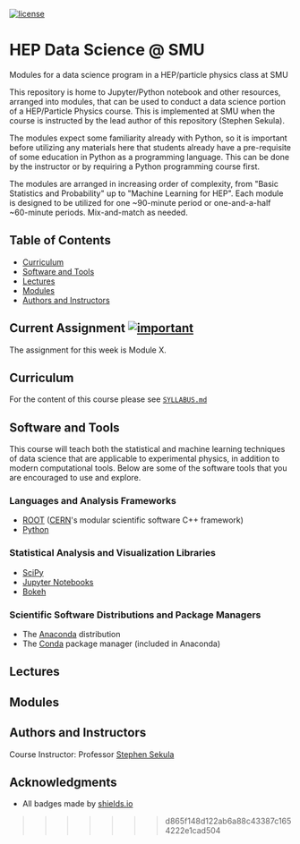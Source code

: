 [![license](https://img.shields.io/github/license/stephensekula/smu-hep-data-science.svg)]()

# HEP Data Science @ SMU

Modules for a data science program in a HEP/particle physics class at SMU

This repository is home to Jupyter/Python notebook and other resources, arranged into modules, that can be used to conduct a data science portion of a HEP/Particle Physics course. This is implemented at SMU when the course is instructed by the lead author of this repository (Stephen Sekula).

The modules expect some familiarity already with Python, so it is important before utilizing any materials here that students already have a pre-requisite of some education in Python as a programming language. This can be done by the instructor or by requiring a Python programming course first.

The modules are arranged in increasing order of complexity, from "Basic Statistics and Probability" up to "Machine Learning for HEP". Each module is designed to be utilized for one ~90-minute period or one-and-a-half ~60-minute periods. Mix-and-match as needed.

## Table of Contents

- [Curriculum](#curriculum)
- [Software and Tools](#software-and-tools)
- [Lectures](#lectures)
- [Modules](#modules)
- [Authors and Instructors](#authors-and-instructors)

## Current Assignment [![important](https://img.shields.io/badge/!-DUE%20SOON-RED.svg)]()

The assignment for this week is Module X.

## Curriculum

For the content of this course please see [`SYLLABUS.md`](https://github.com/stephensekula/smu-hep-data-science/blob/master/SYLLABUS.md)

## Software and Tools

This course will teach both the statistical and machine learning techniques of data science that are applicable to experimental physics, in addition to modern computational tools. Below are some of the software tools that you are encouraged to use and explore.

### Languages and Analysis Frameworks

- [ROOT](https://root.cern.ch/) ([CERN](https://home.cern/)'s modular scientific software C++ framework)
- [Python](https://www.python.org/)

### Statistical Analysis and Visualization Libraries

- [SciPy](https://www.scipy.org/)
- [Jupyter Notebooks](http://jupyter.org/)
- [Bokeh](http://bokeh.pydata.org/en/latest/)

### Scientific Software Distributions and Package Managers

- The [Anaconda](https://www.continuum.io/anaconda-overview) distribution
- The [Conda](https://conda.io/docs/) package manager (included in Anaconda)

## Lectures

## Modules

## Authors and Instructors

Course Instructor: Professor [Stephen Sekula](http://www.physics.smu.edu/sekula/)

## Acknowledgments

- All badges made by [shields.io](http://shields.io/)
>>>>>>> d865f148d122ab6a88c43387c1654222e1cad504
